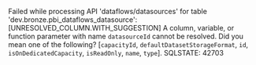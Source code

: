 Failed while processing API 'dataflows/datasources' for table 'dev.bronze.pbi_dataflows_datasource': [UNRESOLVED_COLUMN.WITH_SUGGESTION] A column, variable, or function parameter with name `datasourceId` cannot be resolved. Did you mean one of the following? [`capacityId`, `defaultDatasetStorageFormat`, `id`, `isOnDedicatedCapacity`, `isReadOnly`, `name`, `type`]. SQLSTATE: 42703
